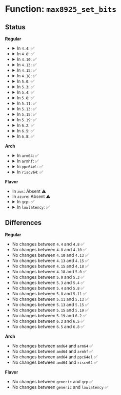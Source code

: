 # Function: <code>max8925_set_bits</code>

## Status
<b>Regular</b>
<ul>
<li>
<details>
<summary>In <code>4.4</code>: ✅</summary>

```c
int max8925_set_bits(struct i2c_client *i2c, int reg, unsigned char mask, unsigned char data);
```

**Collision:** Unique Global

**Inline:** No

**Transformation:** False

**Instances:**

```
In drivers/mfd/max8925-i2c.c (ffffffff81590480)
Location: drivers/mfd/max8925-i2c.c:111
Inline: False
Direct callers:
  - drivers/mfd/max8925-core.c:max8925_device_init
  - drivers/mfd/max8925-core.c:max8925_device_init
  - drivers/mfd/max8925-core.c:max8925_device_init
  - drivers/mfd/max8925-core.c:max8925_device_init
```
**Symbols:**

```
ffffffff81590480-ffffffff8159052f: max8925_set_bits (STB_GLOBAL)
```
</details>
</li>
<li>
<details>
<summary>In <code>4.8</code>: ✅</summary>

```c
int max8925_set_bits(struct i2c_client *i2c, int reg, unsigned char mask, unsigned char data);
```

**Collision:** Unique Global

**Inline:** No

**Transformation:** False

**Instances:**

```
In drivers/mfd/max8925-i2c.c (ffffffff815e52f0)
Location: drivers/mfd/max8925-i2c.c:111
Inline: False
Direct callers:
  - drivers/mfd/max8925-core.c:max8925_device_init
  - drivers/mfd/max8925-core.c:max8925_device_init
  - drivers/mfd/max8925-core.c:max8925_device_init
  - drivers/mfd/max8925-core.c:max8925_device_init
```
**Symbols:**

```
ffffffff815e52f0-ffffffff815e53a0: max8925_set_bits (STB_GLOBAL)
```
</details>
</li>
<li>
<details>
<summary>In <code>4.10</code>: ✅</summary>

```c
int max8925_set_bits(struct i2c_client *i2c, int reg, unsigned char mask, unsigned char data);
```

**Collision:** Unique Global

**Inline:** No

**Transformation:** False

**Instances:**

```
In drivers/mfd/max8925-i2c.c (ffffffff816121a0)
Location: drivers/mfd/max8925-i2c.c:111
Inline: False
Direct callers:
  - drivers/mfd/max8925-core.c:max8925_device_init
  - drivers/mfd/max8925-core.c:max8925_device_init
  - drivers/mfd/max8925-core.c:max8925_device_init
  - drivers/mfd/max8925-core.c:max8925_device_init
```
**Symbols:**

```
ffffffff816121a0-ffffffff81612250: max8925_set_bits (STB_GLOBAL)
```
</details>
</li>
<li>
<details>
<summary>In <code>4.13</code>: ✅</summary>

```c
int max8925_set_bits(struct i2c_client *i2c, int reg, unsigned char mask, unsigned char data);
```

**Collision:** Unique Global

**Inline:** No

**Transformation:** False

**Instances:**

```
In drivers/mfd/max8925-i2c.c (ffffffff81626210)
Location: drivers/mfd/max8925-i2c.c:111
Inline: False
Direct callers:
  - drivers/mfd/max8925-core.c:max8925_device_init
  - drivers/mfd/max8925-core.c:max8925_device_init
  - drivers/mfd/max8925-core.c:max8925_device_init
  - drivers/mfd/max8925-core.c:max8925_device_init
```
**Symbols:**

```
ffffffff81626210-ffffffff816262c0: max8925_set_bits (STB_GLOBAL)
```
</details>
</li>
<li>
<details>
<summary>In <code>4.15</code>: ✅</summary>

```c
int max8925_set_bits(struct i2c_client *i2c, int reg, unsigned char mask, unsigned char data);
```

**Collision:** Unique Global

**Inline:** No

**Transformation:** False

**Instances:**

```
In drivers/mfd/max8925-i2c.c (ffffffff8168eae0)
Location: drivers/mfd/max8925-i2c.c:111
Inline: False
Direct callers:
  - drivers/mfd/max8925-core.c:max8925_device_init
  - drivers/mfd/max8925-core.c:max8925_device_init
  - drivers/mfd/max8925-core.c:max8925_device_init
  - drivers/mfd/max8925-core.c:max8925_device_init
```
**Symbols:**

```
ffffffff8168eae0-ffffffff8168eb90: max8925_set_bits (STB_GLOBAL)
```
</details>
</li>
<li>
<details>
<summary>In <code>4.18</code>: ✅</summary>

```c
int max8925_set_bits(struct i2c_client *i2c, int reg, unsigned char mask, unsigned char data);
```

**Collision:** Unique Global

**Inline:** No

**Transformation:** False

**Instances:**

```
In drivers/mfd/max8925-i2c.c (ffffffff816cad10)
Location: drivers/mfd/max8925-i2c.c:111
Inline: False
Direct callers:
  - drivers/mfd/max8925-core.c:max8925_device_init
  - drivers/mfd/max8925-core.c:max8925_device_init
  - drivers/mfd/max8925-core.c:max8925_device_init
  - drivers/mfd/max8925-core.c:max8925_device_init
```
**Symbols:**

```
ffffffff816cad10-ffffffff816cadc4: max8925_set_bits (STB_GLOBAL)
```
</details>
</li>
<li>
<details>
<summary>In <code>5.0</code>: ✅</summary>

```c
int max8925_set_bits(struct i2c_client *i2c, int reg, unsigned char mask, unsigned char data);
```

**Collision:** Unique Global

**Inline:** No

**Transformation:** False

**Instances:**

```
In drivers/mfd/max8925-i2c.c (ffffffff816ec140)
Location: drivers/mfd/max8925-i2c.c:111
Inline: False
Direct callers:
  - drivers/mfd/max8925-core.c:max8925_device_init
  - drivers/mfd/max8925-core.c:max8925_device_init
  - drivers/mfd/max8925-core.c:max8925_device_init
  - drivers/mfd/max8925-core.c:max8925_device_init
```
**Symbols:**

```
ffffffff816ec140-ffffffff816ec1f4: max8925_set_bits (STB_GLOBAL)
```
</details>
</li>
<li>
<details>
<summary>In <code>5.3</code>: ✅</summary>

```c
int max8925_set_bits(struct i2c_client *i2c, int reg, unsigned char mask, unsigned char data);
```

**Collision:** Unique Global

**Inline:** No

**Transformation:** False

**Instances:**

```
In drivers/mfd/max8925-i2c.c (ffffffff817258a0)
Location: drivers/mfd/max8925-i2c.c:108
Inline: False
Direct callers:
  - drivers/mfd/max8925-core.c:max8925_device_init
  - drivers/mfd/max8925-core.c:max8925_device_init
  - drivers/mfd/max8925-core.c:max8925_device_init
  - drivers/mfd/max8925-core.c:max8925_device_init
```
**Symbols:**

```
ffffffff817258a0-ffffffff81725954: max8925_set_bits (STB_GLOBAL)
```
</details>
</li>
<li>
<details>
<summary>In <code>5.4</code>: ✅</summary>

```c
int max8925_set_bits(struct i2c_client *i2c, int reg, unsigned char mask, unsigned char data);
```

**Collision:** Unique Global

**Inline:** No

**Transformation:** False

**Instances:**

```
In drivers/mfd/max8925-i2c.c (ffffffff81749b60)
Location: drivers/mfd/max8925-i2c.c:108
Inline: False
Direct callers:
  - drivers/mfd/max8925-core.c:max8925_device_init
  - drivers/mfd/max8925-core.c:max8925_device_init
  - drivers/mfd/max8925-core.c:max8925_device_init
  - drivers/mfd/max8925-core.c:max8925_device_init
```
**Symbols:**

```
ffffffff81749b60-ffffffff81749c14: max8925_set_bits (STB_GLOBAL)
```
</details>
</li>
<li>
<details>
<summary>In <code>5.8</code>: ✅</summary>

```c
int max8925_set_bits(struct i2c_client *i2c, int reg, unsigned char mask, unsigned char data);
```

**Collision:** Unique Global

**Inline:** No

**Transformation:** False

**Instances:**

```
In drivers/mfd/max8925-i2c.c (ffffffff81807b30)
Location: drivers/mfd/max8925-i2c.c:108
Inline: False
Direct callers:
  - drivers/mfd/max8925-core.c:max8925_device_init
  - drivers/mfd/max8925-core.c:max8925_device_init
  - drivers/mfd/max8925-core.c:max8925_device_init
  - drivers/mfd/max8925-core.c:max8925_device_init
```
**Symbols:**

```
ffffffff81807b30-ffffffff81807be2: max8925_set_bits (STB_GLOBAL)
```
</details>
</li>
<li>
<details>
<summary>In <code>5.11</code>: ✅</summary>

```c
int max8925_set_bits(struct i2c_client *i2c, int reg, unsigned char mask, unsigned char data);
```

**Collision:** Unique Global

**Inline:** No

**Transformation:** False

**Instances:**

```
In drivers/mfd/max8925-i2c.c (ffffffff81817b70)
Location: drivers/mfd/max8925-i2c.c:108
Inline: False
Direct callers:
  - drivers/mfd/max8925-core.c:max8925_device_init
  - drivers/mfd/max8925-core.c:max8925_device_init
  - drivers/mfd/max8925-core.c:max8925_device_init
  - drivers/mfd/max8925-core.c:max8925_device_init
```
**Symbols:**

```
ffffffff81817b70-ffffffff81817c22: max8925_set_bits (STB_GLOBAL)
```
</details>
</li>
<li>
<details>
<summary>In <code>5.13</code>: ✅</summary>

```c
int max8925_set_bits(struct i2c_client *i2c, int reg, unsigned char mask, unsigned char data);
```

**Collision:** Unique Global

**Inline:** No

**Transformation:** False

**Instances:**

```
In drivers/mfd/max8925-i2c.c (ffffffff817fbfe0)
Location: drivers/mfd/max8925-i2c.c:108
Inline: False
Direct callers:
  - drivers/mfd/max8925-core.c:max8925_device_init
  - drivers/mfd/max8925-core.c:max8925_device_init
  - drivers/mfd/max8925-core.c:max8925_device_init
  - drivers/mfd/max8925-core.c:max8925_device_init
```
**Symbols:**

```
ffffffff817fbfe0-ffffffff817fc08d: max8925_set_bits (STB_GLOBAL)
```
</details>
</li>
<li>
<details>
<summary>In <code>5.15</code>: ✅</summary>

```c
int max8925_set_bits(struct i2c_client *i2c, int reg, unsigned char mask, unsigned char data);
```

**Collision:** Unique Global

**Inline:** No

**Transformation:** False

**Instances:**

```
In drivers/mfd/max8925-i2c.c (ffffffff81885590)
Location: drivers/mfd/max8925-i2c.c:108
Inline: False
Direct callers:
  - drivers/mfd/max8925-core.c:max8925_device_init
  - drivers/mfd/max8925-core.c:max8925_device_init
  - drivers/mfd/max8925-core.c:max8925_device_init
  - drivers/mfd/max8925-core.c:max8925_device_init
```
**Symbols:**

```
ffffffff81885590-ffffffff8188563d: max8925_set_bits (STB_GLOBAL)
```
</details>
</li>
<li>
<details>
<summary>In <code>5.19</code>: ✅</summary>

```c
int max8925_set_bits(struct i2c_client *i2c, int reg, unsigned char mask, unsigned char data);
```

**Collision:** Unique Global

**Inline:** No

**Transformation:** False

**Instances:**

```
In drivers/mfd/max8925-i2c.c (ffffffff819ce330)
Location: drivers/mfd/max8925-i2c.c:108
Inline: False
Direct callers:
  - drivers/mfd/max8925-core.c:max8925_device_init
  - drivers/mfd/max8925-core.c:max8925_device_init
  - drivers/mfd/max8925-core.c:max8925_device_init
  - drivers/mfd/max8925-core.c:max8925_device_init
```
**Symbols:**

```
ffffffff819ce330-ffffffff819ce3f7: max8925_set_bits (STB_GLOBAL)
```
</details>
</li>
<li>
<details>
<summary>In <code>6.2</code>: ✅</summary>

```c
int max8925_set_bits(struct i2c_client *i2c, int reg, unsigned char mask, unsigned char data);
```

**Collision:** Unique Global

**Inline:** No

**Transformation:** False

**Instances:**

```
In drivers/mfd/max8925-i2c.c (ffffffff81b46fa0)
Location: drivers/mfd/max8925-i2c.c:108
Inline: False
Direct callers:
  - drivers/mfd/max8925-core.c:max8925_device_init
  - drivers/mfd/max8925-core.c:max8925_device_init
  - drivers/mfd/max8925-core.c:max8925_device_init
  - drivers/mfd/max8925-core.c:max8925_device_init
```
**Symbols:**

```
ffffffff81b46fa0-ffffffff81b47067: max8925_set_bits (STB_GLOBAL)
```
</details>
</li>
<li>
<details>
<summary>In <code>6.5</code>: ✅</summary>

```c
int max8925_set_bits(struct i2c_client *i2c, int reg, unsigned char mask, unsigned char data);
```

**Collision:** Unique Global

**Inline:** No

**Transformation:** False

**Instances:**

```
In drivers/mfd/max8925-i2c.c (ffffffff81b9a370)
Location: drivers/mfd/max8925-i2c.c:108
Inline: False
Direct callers:
  - drivers/mfd/max8925-core.c:max8925_device_init
  - drivers/mfd/max8925-core.c:max8925_device_init
  - drivers/mfd/max8925-core.c:max8925_device_init
  - drivers/mfd/max8925-core.c:max8925_device_init
```
**Symbols:**

```
ffffffff81b9a370-ffffffff81b9a437: max8925_set_bits (STB_GLOBAL)
```
</details>
</li>
<li>
<details>
<summary>In <code>6.8</code>: ✅</summary>

```c
int max8925_set_bits(struct i2c_client *i2c, int reg, unsigned char mask, unsigned char data);
```

**Collision:** Unique Global

**Inline:** No

**Transformation:** False

**Instances:**

```
In drivers/mfd/max8925-i2c.c (ffffffff81bee320)
Location: drivers/mfd/max8925-i2c.c:108
Inline: False
Direct callers:
  - drivers/mfd/max8925-core.c:max8925_device_init
  - drivers/mfd/max8925-core.c:max8925_device_init
  - drivers/mfd/max8925-core.c:max8925_device_init
  - drivers/mfd/max8925-core.c:max8925_device_init
```
**Symbols:**

```
ffffffff81bee320-ffffffff81bee3e7: max8925_set_bits (STB_GLOBAL)
```
</details>
</li>
</ul>
<b>Arch</b>
<ul>
<li>
<details>
<summary>In <code>arm64</code>: ✅</summary>

```c
int max8925_set_bits(struct i2c_client *i2c, int reg, unsigned char mask, unsigned char data);
```

**Collision:** Unique Global

**Inline:** No

**Transformation:** False

**Instances:**

```
In drivers/mfd/max8925-i2c.c (ffff800010947688)
Location: drivers/mfd/max8925-i2c.c:108
Inline: False
Direct callers:
  - drivers/mfd/max8925-core.c:max8925_device_init
  - drivers/mfd/max8925-core.c:max8925_device_init
  - drivers/mfd/max8925-core.c:max8925_device_init
  - drivers/mfd/max8925-core.c:max8925_device_init
```
**Symbols:**

```
ffff800010947688-ffff800010947754: max8925_set_bits (STB_GLOBAL)
```
</details>
</li>
<li>
<details>
<summary>In <code>armhf</code>: ✅</summary>

```c
int max8925_set_bits(struct i2c_client *i2c, int reg, unsigned char mask, unsigned char data);
```

**Collision:** Unique Global

**Inline:** No

**Transformation:** False

**Instances:**

```
In drivers/mfd/max8925-i2c.c (c0a3095c)
Location: drivers/mfd/max8925-i2c.c:108
Inline: False
Direct callers:
  - drivers/mfd/max8925-core.c:max8925_device_init
  - drivers/mfd/max8925-core.c:max8925_device_init
  - drivers/mfd/max8925-core.c:max8925_device_init
  - drivers/mfd/max8925-core.c:max8925_device_init
```
**Symbols:**

```
c0a3095c-c0a30a14: max8925_set_bits (STB_GLOBAL)
```
</details>
</li>
<li>
<details>
<summary>In <code>ppc64el</code>: ✅</summary>

```c
int max8925_set_bits(struct i2c_client *i2c, int reg, unsigned char mask, unsigned char data);
```

**Collision:** Unique Global

**Inline:** No

**Transformation:** False

**Instances:**

```
In drivers/mfd/max8925-i2c.c (c0000000009f2570)
Location: drivers/mfd/max8925-i2c.c:108
Inline: False
Direct callers:
  - drivers/mfd/max8925-core.c:max8925_device_init
  - drivers/mfd/max8925-core.c:max8925_device_init
  - drivers/mfd/max8925-core.c:max8925_device_init
  - drivers/mfd/max8925-core.c:max8925_device_init
```
**Symbols:**

```
c0000000009f2570-c0000000009f267c: max8925_set_bits (STB_GLOBAL)
```
</details>
</li>
<li>
<details>
<summary>In <code>riscv64</code>: ✅</summary>

```c
int max8925_set_bits(struct i2c_client *i2c, int reg, unsigned char mask, unsigned char data);
```

**Collision:** Unique Global

**Inline:** No

**Transformation:** False

**Instances:**

```
In drivers/mfd/max8925-i2c.c (ffffffe0005b9840)
Location: drivers/mfd/max8925-i2c.c:108
Inline: False
Direct callers:
  - drivers/mfd/max8925-core.c:max8925_device_init
  - drivers/mfd/max8925-core.c:max8925_device_init
  - drivers/mfd/max8925-core.c:max8925_device_init
  - drivers/mfd/max8925-core.c:max8925_device_init
```
**Symbols:**

```
ffffffe0005b9840-ffffffe0005b98e2: max8925_set_bits (STB_GLOBAL)
```
</details>
</li>
</ul>
<b>Flavor</b>
<ul>
<li>
In <code>aws</code>: Absent ⚠️
</li>
<li>
In <code>azure</code>: Absent ⚠️
</li>
<li>
<details>
<summary>In <code>gcp</code>: ✅</summary>

```c
int max8925_set_bits(struct i2c_client *i2c, int reg, unsigned char mask, unsigned char data);
```

**Collision:** Unique Global

**Inline:** No

**Transformation:** False

**Instances:**

```
In drivers/mfd/max8925-i2c.c (ffffffff8173d020)
Location: drivers/mfd/max8925-i2c.c:108
Inline: False
Direct callers:
  - drivers/mfd/max8925-core.c:max8925_device_init
  - drivers/mfd/max8925-core.c:max8925_device_init
  - drivers/mfd/max8925-core.c:max8925_device_init
  - drivers/mfd/max8925-core.c:max8925_device_init
```
**Symbols:**

```
ffffffff8173d020-ffffffff8173d0d4: max8925_set_bits (STB_GLOBAL)
```
</details>
</li>
<li>
<details>
<summary>In <code>lowlatency</code>: ✅</summary>

```c
int max8925_set_bits(struct i2c_client *i2c, int reg, unsigned char mask, unsigned char data);
```

**Collision:** Unique Global

**Inline:** No

**Transformation:** False

**Instances:**

```
In drivers/mfd/max8925-i2c.c (ffffffff81758460)
Location: drivers/mfd/max8925-i2c.c:108
Inline: False
Direct callers:
  - drivers/mfd/max8925-core.c:max8925_device_init
  - drivers/mfd/max8925-core.c:max8925_device_init
  - drivers/mfd/max8925-core.c:max8925_device_init
  - drivers/mfd/max8925-core.c:max8925_device_init
```
**Symbols:**

```
ffffffff81758460-ffffffff81758514: max8925_set_bits (STB_GLOBAL)
```
</details>
</li>
</ul>

## Differences
<b>Regular</b>
<ul>
<li>
No changes between <code>4.4</code> and <code>4.8</code> ✅
</li>
<li>
No changes between <code>4.8</code> and <code>4.10</code> ✅
</li>
<li>
No changes between <code>4.10</code> and <code>4.13</code> ✅
</li>
<li>
No changes between <code>4.13</code> and <code>4.15</code> ✅
</li>
<li>
No changes between <code>4.15</code> and <code>4.18</code> ✅
</li>
<li>
No changes between <code>4.18</code> and <code>5.0</code> ✅
</li>
<li>
No changes between <code>5.0</code> and <code>5.3</code> ✅
</li>
<li>
No changes between <code>5.3</code> and <code>5.4</code> ✅
</li>
<li>
No changes between <code>5.4</code> and <code>5.8</code> ✅
</li>
<li>
No changes between <code>5.8</code> and <code>5.11</code> ✅
</li>
<li>
No changes between <code>5.11</code> and <code>5.13</code> ✅
</li>
<li>
No changes between <code>5.13</code> and <code>5.15</code> ✅
</li>
<li>
No changes between <code>5.15</code> and <code>5.19</code> ✅
</li>
<li>
No changes between <code>5.19</code> and <code>6.2</code> ✅
</li>
<li>
No changes between <code>6.2</code> and <code>6.5</code> ✅
</li>
<li>
No changes between <code>6.5</code> and <code>6.8</code> ✅
</li>
</ul>
<b>Arch</b>
<ul>
<li>
No changes between <code>amd64</code> and <code>arm64</code> ✅
</li>
<li>
No changes between <code>amd64</code> and <code>armhf</code> ✅
</li>
<li>
No changes between <code>amd64</code> and <code>ppc64el</code> ✅
</li>
<li>
No changes between <code>amd64</code> and <code>riscv64</code> ✅
</li>
</ul>
<b>Flavor</b>
<ul>
<li>
No changes between <code>generic</code> and <code>gcp</code> ✅
</li>
<li>
No changes between <code>generic</code> and <code>lowlatency</code> ✅
</li>
</ul>
